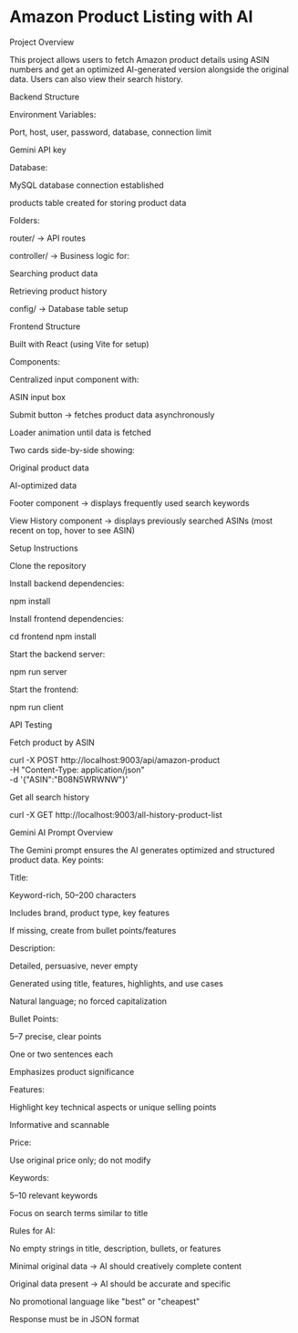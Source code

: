 # Amazon Product Listing with AI
Project Overview

This project allows users to fetch Amazon product details using ASIN numbers and get an optimized AI-generated version alongside the original data. Users can also view their search history.

Backend Structure

Environment Variables:

Port, host, user, password, database, connection limit

Gemini API key

Database:

MySQL database connection established

products table created for storing product data

Folders:

router/ → API routes

controller/ → Business logic for:

Searching product data

Retrieving product history

config/ → Database table setup

Frontend Structure

Built with React (using Vite for setup)

Components:

Centralized input component with:

ASIN input box

Submit button → fetches product data asynchronously

Loader animation until data is fetched

Two cards side-by-side showing:

Original product data

AI-optimized data

Footer component → displays frequently used search keywords

View History component → displays previously searched ASINs (most recent on top, hover to see ASIN)

Setup Instructions

Clone the repository

Install backend dependencies:

npm install


Install frontend dependencies:

cd frontend
npm install


Start the backend server:

npm run server


Start the frontend:

npm run client

API Testing

Fetch product by ASIN

curl -X POST http://localhost:9003/api/amazon-product \
  -H "Content-Type: application/json" \
  -d '{"ASIN":"B08N5WRWNW"}'


Get all search history

curl -X GET http://localhost:9003/all-history-product-list

Gemini AI Prompt Overview

The Gemini prompt ensures the AI generates optimized and structured product data. Key points:

Title:

Keyword-rich, 50–200 characters

Includes brand, product type, key features

If missing, create from bullet points/features

Description:

Detailed, persuasive, never empty

Generated using title, features, highlights, and use cases

Natural language; no forced capitalization

Bullet Points:

5–7 precise, clear points

One or two sentences each

Emphasizes product significance

Features:

Highlight key technical aspects or unique selling points

Informative and scannable

Price:

Use original price only; do not modify

Keywords:

5–10 relevant keywords

Focus on search terms similar to title

Rules for AI:

No empty strings in title, description, bullets, or features

Minimal original data → AI should creatively complete content

Original data present → AI should be accurate and specific

No promotional language like "best" or "cheapest"

Response must be in JSON format
